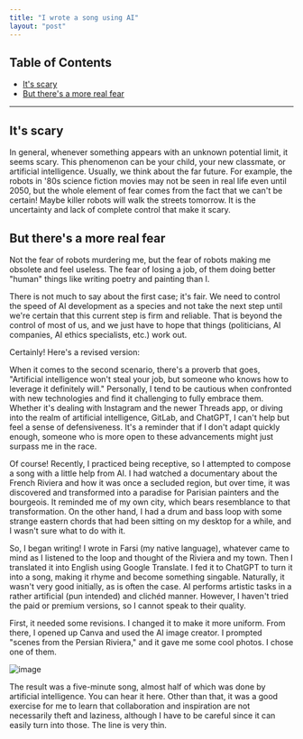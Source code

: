 ```yaml
---
title: "I wrote a song using AI"
layout: "post"
---
```


## Table of Contents
- [It's scary](#it's-scary)
- [But there's a more real fear](#but-there's-a-more-real-fear)

---

## It's scary
In general, whenever something appears with an unknown potential limit, it seems scary. This phenomenon can be your child, your new classmate, or artificial intelligence. Usually, we think about the far future. For example, the robots in '80s science fiction movies may not be seen in real life even until 2050, but the whole element of fear comes from the fact that we can't be certain! Maybe killer robots will walk the streets tomorrow. It is the uncertainty and lack of complete control that make it scary.

## But there's a more real fear
Not the fear of robots murdering me, but the fear of robots making me obsolete and feel useless. The fear of losing a job, of them doing better "human" things like writing poetry and painting than I.

There is not much to say about the first case; it's fair. We need to control the speed of AI development as a species and not take the next step until we're certain that this current step is firm and reliable. That is beyond the control of most of us, and we just have to hope that things (politicians, AI companies, AI ethics specialists, etc.) work out.

Certainly! Here's a revised version:

When it comes to the second scenario, there's a proverb that goes, "Artificial intelligence won't steal your job, but someone who knows how to leverage it definitely will." Personally, I tend to be cautious when confronted with new technologies and find it challenging to fully embrace them. Whether it's dealing with Instagram and the newer Threads app, or diving into the realm of artificial intelligence, GitLab, and ChatGPT, I can't help but feel a sense of defensiveness. It's a reminder that if I don't adapt quickly enough, someone who is more open to these advancements might just surpass me in the race.

Of course! Recently, I practiced being receptive, so I attempted to compose a song with a little help from AI. I had watched a documentary about the French Riviera and how it was once a secluded region, but over time, it was discovered and transformed into a paradise for Parisian painters and the bourgeois. It reminded me of my own city, which bears resemblance to that transformation. On the other hand, I had a drum and bass loop with some strange eastern chords that had been sitting on my desktop for a while, and I wasn't sure what to do with it.

So, I began writing! I wrote in Farsi (my native language), whatever came to mind as I listened to the loop and thought of the Riviera and my town. Then I translated it into English using Google Translate. I fed it to ChatGPT to turn it into a song, making it rhyme and become something singable. Naturally, it wasn't very good initially, as is often the case. AI performs artistic tasks in a rather artificial (pun intended) and clichéd manner. However, I haven't tried the paid or premium versions, so I cannot speak to their quality.

First, it needed some revisions. I changed it to make it more uniform. From there, I opened up Canva and used the AI image creator. I prompted "scenes from the Persian Riviera," and it gave me some cool photos. I chose one of them.

![image](https://github.com/user-attachments/assets/f92bf668-fb1c-44e6-8a2d-5e2c154c6352)


The result was a five-minute song, almost half of which was done by artificial intelligence. You can hear it here. Other than that, it was a good exercise for me to learn that collaboration and inspiration are not necessarily theft and laziness, although I have to be careful since it can easily turn into those. The line is very thin.
